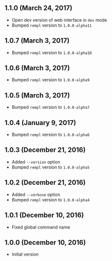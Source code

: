 ## 1.1.0 (March 24, 2017)

- Open dev version of web interface in `dev` mode
- Bumped `rempl` version to `1.0.0-alpha11`

## 1.0.7 (March 3, 2017)

- Bumped `rempl` version to `1.0.0-alpha10`

## 1.0.6 (March 3, 2017)

- Bumped `rempl` version to `1.0.0-alpha9`

## 1.0.5 (March 3, 2017)

- Bumped `rempl` version to `1.0.0-alpha7`

## 1.0.4 (January 9, 2017)

- Bumped `rempl` version to `1.0.0-alpha6`

## 1.0.3 (December 21, 2016)

- Added `--version` option
- Bumped `rempl` version to `1.0.0-alpha5`

## 1.0.2 (December 21, 2016)

- Added `--verbose` option
- Bumped `rempl` version to `1.0.0-alpha4`

## 1.0.1 (December 10, 2016)

- Fixed global command name

## 1.0.0 (December 10, 2016)

- Initial version

